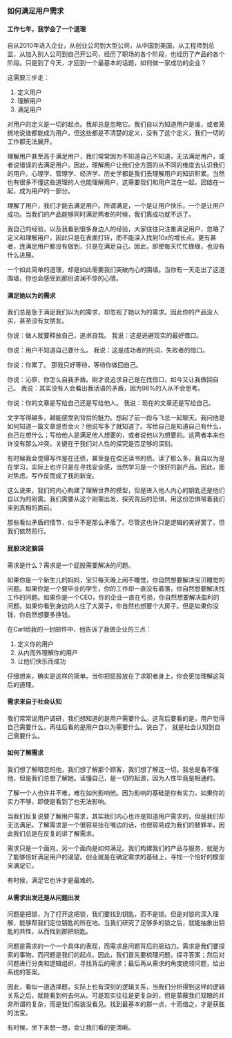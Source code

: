 ### 如何满足用户需求

#### 工作七年，我学会了一个道理

自从2010年进入企业，从创业公司到大型公司，从中国到美国，从工程师到总监，从加入别人公司到自己开公司，经历了职场的各个阶段，也经历了产品的各个阶段。只是到了今天，才回到一个最基本的话题，如何做一家成功的企业？

这需要三步走：
1. 定义用户
2. 理解用户
3. 满足用户

对用户的定义是一切的起点。我却总是忽略它。我们自以为知道用户是谁，或者笼统地说谁都能成为用户。但这些都是不清楚的定义，没有了这个定义，我们一切的工作都无法展开。

理解用户甚至高于满足用户，我们常常因为不知道自己不知道，无法满足用户，或者说错误的去满足用户。因此，理解用户让我们全方面的从不同的维度去认识我们的用户。心理学、管理学、经济学、历史学都是我们去理解用户的知识积累。当然也有很多不懂这些道理的人也能理解用户，这需要我们和用户混在一起，团结在一起，成为用户的一部分。

理解了用户，我们才能去满足用户。所谓满足，一个是让用户快乐，一个是让用户成功。当我们的产品能够同时满足两者的时候，我们离成功就不远了。

我自己的经验，以及我看到很多身边人的经验，大家往往只注重满足用户，忽略了定义和理解用户，因此只是在表面打转，而不能深入找到10x的增长点。更有甚者，连满足用户都没有做到，只是在满足自己。因此，即使每天忙忙碌碌，也没有什么进展。

一个如此简单的道理，却是如此需要我们突破内心的围墙。当你有一天走出了这道围墙，你也会感受到那份波澜不惊的心情。


#### 满足她以为的需求

我们总是急于满足我们以为的需求，却忽视了她以为的需求。因此你的产品没人买，甚至没有女朋友。

你说：做人就要释放自己，追求自我。
我说：这是逃避现实的最好借口。

你说：用户不知道自己要什么。
我说：这是成功者的托词，失败者的借口。

你说：你累了。
那我只好等待，等待你做回自己。

你说：沁原，你怎么自我矛盾。刚才说追求自己是在找借口，如今又让我做回自己。
我说：其实没有人会看出我话语的矛盾，因为98%的人从不会思考。

你说：你的文章是写给自己还是写给他人。
我说：现在的文章还是写给自己。

文字写得越多，越能感受到背后的魅力。想起了前一段与飞总一起聊天。我问他是如何知道一篇文章是否会火？他说写多了就知道了。写给自己是知道自己有什么，自己在想什么；写给他人是满足他人想要的，或者说他以为想要的。这两者本来也许没有那么冲突。关键在于我们对人性的探究是否足够的深刻。

有时候我会觉得写作是在还债，甚至是在偿还读书的债。读了那么多，我自以为是在学习，实际上也许只是在寻找安全感，当然学习是一个很好的副产品。因此，面对焦虑，写作反而成了我的新宠。

这么说来，我们的内心构建了理解世界的模型，但是进入他人内心的钥匙还是他们自以为的刚需。我们需要从这个刚需出发，探究背后的恐惧，用这份恐惧带着我们来到真相的面前。

那些看似矛盾的情节，似乎不是那么矛盾了。尽管这也许只是逻辑的美好罢了。但我们依然前行。

#### 屁股决定脑袋

需求是什么？需求是一个屁股需要解决的问题。

如果你是一个新生儿的妈妈，宝贝每天晚上闹不睡觉，你自然想要解决宝贝睡觉的问题。如果你是一个要毕业的学生，你的工作却一直没有着落，你自然想要解决找工作的问题。如果你是一个CEO，你的企业一直在亏损，你自然想要解决盈利的问题。如果你看到身边的人住了大房子，你自然也想要个大房子。但是如果你没钱，你自然想要多挣钱。

在Carl给我的一封邮件中，他告诉了我做企业的三点：
1. 定义你的用户
2. 从内而外理解你的用户
3. 让他们快乐而成功

仔细想来，确实是这样的简单。当你把屁股放在了求职者身上，你会更加理解这背后的道理。


#### 需求来自于社会认知

我们常常说用户调研，我们想知道的是用户需要什么。这背后要看的是，用户觉得自己需要什么，再往后看的是用户自以为需要什么。说白了， 就是社会认知到自己需要什么。


#### 如何了解需求

我们想了解暗恋的他，我们想了解那个顾客，我们想了解这一切。我总是看不懂他，但是我们总想了解她。读懂自己，是一切的起源，因为人性毕竟是相通的。

了解一个人也许并不难，难在如何影响他。因为影响的基础是你有实力，如果你的实力不够，即使是看到了也无法影响。

当我们反复说要了解用户需求，其实我们内心也许是知道用户需求的，但是我们却无法满足。了解需求是一个很容易挂在嘴边的话，也很容易成为我们的替罪羊，因此我们总是在反复的讲了解需求。

需求只是一个面向，另一个面向是如何满足。我们构建我们的产品与服务，就是为了能够恰好满足用户的渴望。创业就是在确定需求的基础上，寻找一个恰好的模型来满足它。

有时候，满足它也许才是最难的。

#### 从需求出发还是从问题出发

问题是把锁，为了打开这把锁，我们要找到钥匙，而不是锁。但是对锁的深入理解，能够帮我们定位钥匙的所在地。当我们研究了足够多的锁之后，就能抽象出钥匙的共性，从而找到那把钥匙。

问题是需求的一个一个具体的表现，而需求是问题背后的驱动力。需求是我们要探索的事物，而问题是我们的起点。因此，我们首先要梳理问题，探寻答案；然后对问题进行分类和逻辑组织，寻找背后的需求；最后再从需求的角度统领问题，给出系统的答案。

因此，看似一道选择题，实际上也有深刻的逻辑关系，当我们分析得到这样的逻辑关系之后，就能看到何去何从。可是现实往往是更复杂的，但是蒙蔽我们双眼的并非所谓的复杂，而是我们假装没看见。找到最基本的那一点，十而倍之，才是获胜的法宝。

有时候，坐下来想一想，会让我们看的更清晰。
